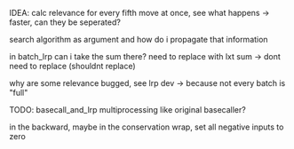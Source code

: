 IDEA: calc relevance for every fifth move at once, see what happens -> faster, can they be seperated?

search algorithm as argument and how do i propagate that information

in batch_lrp can i take the sum there? need to replace with lxt sum -> dont need to replace (shouldnt replace)

why are some relevance bugged, see lrp dev -> because not every batch is "full"

TODO:
basecall_and_lrp multiprocessing like original basecaller?

in the backward, maybe in the conservation wrap, set all negative inputs to zero